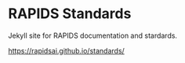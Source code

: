 # RAPIDS Standards

Jekyll site for RAPIDS documentation and stardards.

https://rapidsai.github.io/standards/
